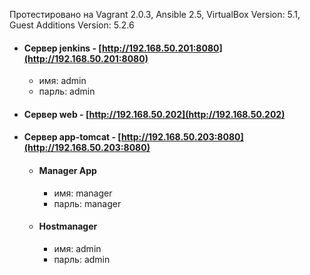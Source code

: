 Протестировано на Vagrant 2.0.3, Ansible 2.5, VirtualBox Version: 5.1, Guest Additions Version: 5.2.6
* #### Сервер jenkins - [http://192.168.50.201:8080](http://192.168.50.201:8080)
  * имя: admin
  * парль: admin 
* #### Сервер web - [http://192.168.50.202](http://192.168.50.202)
*  #### Сервер app-tomcat - [http://192.168.50.203:8080](http://192.168.50.203:8080)
   * #### Manager App 
      * имя: manager
      * парль: manager
   * #### Hostmanager
      * имя: admin
      * парль: admin 
